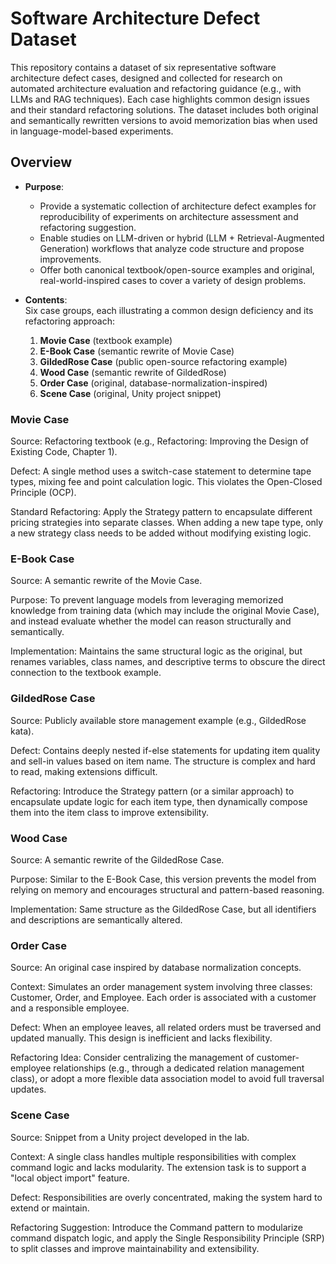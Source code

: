 # Software Architecture Defect Dataset

This repository contains a dataset of six representative software architecture defect cases, designed and collected for research on automated architecture evaluation and refactoring guidance (e.g., with LLMs and RAG techniques). Each case highlights common design issues and their standard refactoring solutions. The dataset includes both original and semantically rewritten versions to avoid memorization bias when used in language-model-based experiments.

## Overview

- **Purpose**:  
  - Provide a systematic collection of architecture defect examples for reproducibility of experiments on architecture assessment and refactoring suggestion.  
  - Enable studies on LLM-driven or hybrid (LLM + Retrieval-Augmented Generation) workflows that analyze code structure and propose improvements.  
  - Offer both canonical textbook/open-source examples and original, real-world-inspired cases to cover a variety of design problems.

- **Contents**:  
  Six case groups, each illustrating a common design deficiency and its refactoring approach:
  1. **Movie Case** (textbook example)
  2. **E-Book Case** (semantic rewrite of Movie Case)
  3. **GildedRose Case** (public open-source refactoring example)
  4. **Wood Case** (semantic rewrite of GildedRose)
  5. **Order Case** (original, database-normalization-inspired)
  6. **Scene Case** (original, Unity project snippet)

### Movie Case

Source: Refactoring textbook (e.g., Refactoring: Improving the Design of Existing Code, Chapter 1).

Defect: A single method uses a switch-case statement to determine tape types, mixing fee and point calculation logic. This violates the Open-Closed Principle (OCP).

Standard Refactoring: Apply the Strategy pattern to encapsulate different pricing strategies into separate classes. When adding a new tape type, only a new strategy class needs to be added without modifying existing logic.

### E-Book Case

Source: A semantic rewrite of the Movie Case.

Purpose: To prevent language models from leveraging memorized knowledge from training data (which may include the original Movie Case), and instead evaluate whether the model can reason structurally and semantically.

Implementation: Maintains the same structural logic as the original, but renames variables, class names, and descriptive terms to obscure the direct connection to the textbook example.

### GildedRose Case

Source: Publicly available store management example (e.g., GildedRose kata).

Defect: Contains deeply nested if-else statements for updating item quality and sell-in values based on item name. The structure is complex and hard to read, making extensions difficult.

Refactoring: Introduce the Strategy pattern (or a similar approach) to encapsulate update logic for each item type, then dynamically compose them into the item class to improve extensibility.

### Wood Case

Source: A semantic rewrite of the GildedRose Case.

Purpose: Similar to the E-Book Case, this version prevents the model from relying on memory and encourages structural and pattern-based reasoning.

Implementation: Same structure as the GildedRose Case, but all identifiers and descriptions are semantically altered.

### Order Case

Source: An original case inspired by database normalization concepts.

Context: Simulates an order management system involving three classes: Customer, Order, and Employee. Each order is associated with a customer and a responsible employee.

Defect: When an employee leaves, all related orders must be traversed and updated manually. This design is inefficient and lacks flexibility.

Refactoring Idea: Consider centralizing the management of customer-employee relationships (e.g., through a dedicated relation management class), or adopt a more flexible data association model to avoid full traversal updates.

### Scene Case

Source: Snippet from a Unity project developed in the lab.

Context: A single class handles multiple responsibilities with complex command logic and lacks modularity. The extension task is to support a "local object import" feature.

Defect: Responsibilities are overly concentrated, making the system hard to extend or maintain.

Refactoring Suggestion: Introduce the Command pattern to modularize command dispatch logic, and apply the Single Responsibility Principle (SRP) to split classes and improve maintainability and extensibility.

